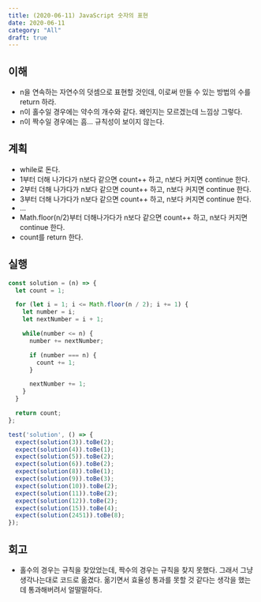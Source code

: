 ```yaml
---
title: (2020-06-11) JavaScript 숫자의 표현
date: 2020-06-11
category: "All"
draft: true
---
```


## 이해

- n을 연속하는 자연수의 덧셈으로 표현할 것인데, 이로써 만들 수 있는 방법의 수를 return 하라.
- n이 홀수일 경우에는 약수의 개수와 같다. 왜인지는 모르겠는데 느낌상 그렇다.
- n이 짝수일 경우에는 흠... 규칙성이 보이지 않는다.

## 계획

- while로 돈다.
- 1부터 더해 나가다가 n보다 같으면 count++ 하고, n보다 커지면 continue 한다.
- 2부터 더해 나가다가 n보다 같으면 count++ 하고, n보다 커지면 continue 한다.
- 3부터 더해 나가다가 n보다 같으면 count++ 하고, n보다 커지면 continue 한다.
- ...
- Math.floor(n/2)부터 더해나가다가 n보다 같으면 count++ 하고, n보다 커지면 continue 한다.
- count를 return 한다.

## 실행

```javascript
const solution = (n) => {
  let count = 1;

  for (let i = 1; i <= Math.floor(n / 2); i += 1) {
    let number = i;
    let nextNumber = i + 1;

    while(number <= n) {
      number += nextNumber;

      if (number === n) {
        count += 1;
      }

      nextNumber += 1;
    }
  }

  return count;
};

test('solution', () => {  
  expect(solution(3)).toBe(2);
  expect(solution(4)).toBe(1);
  expect(solution(5)).toBe(2);
  expect(solution(6)).toBe(2);
  expect(solution(8)).toBe(1);
  expect(solution(9)).toBe(3);
  expect(solution(10)).toBe(2);
  expect(solution(11)).toBe(2);
  expect(solution(12)).toBe(2);
  expect(solution(15)).toBe(4);
  expect(solution(2451)).toBe(8);
});
```

## 회고

- 홀수의 경우는 규칙을 찾았었는데, 짝수의 경우는 규칙을 찾지 못했다. 그래서 그냥 생각나는대로 코드로 옮겼다. 옮기면서 효율성 통과를 못할 것 같다는 생각을 했는데 통과해버려서 얼떨떨하다.
